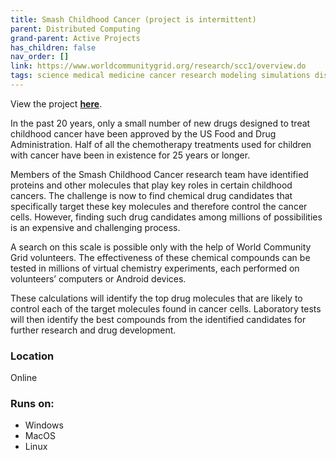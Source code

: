 ```yaml
---
title: Smash Childhood Cancer (project is intermittent)
parent: Distributed Computing
grand-parent: Active Projects
has_children: false
nav_order: []
link: https://www.worldcommunitygrid.org/research/scc1/overview.do
tags: science medical medicine cancer research modeling simulations distributed-computing biology
---
```


View the project [**here**](https://www.worldcommunitygrid.org/research/scc1/overview.do).

In the past 20 years, only a small number of new drugs designed to treat childhood cancer have been approved by the US Food and Drug Administration. Half of all the chemotherapy treatments used for children with cancer have been in existence for 25 years or longer.

Members of the Smash Childhood Cancer research team have identified proteins and other molecules that play key roles in certain childhood cancers. The challenge is now to find chemical drug candidates that specifically target these key molecules and therefore control the cancer cells. However, finding such drug candidates among millions of possibilities is an expensive and challenging process.

A search on this scale is possible only with the help of World Community Grid volunteers. The effectiveness of these chemical compounds can be tested in millions of virtual chemistry experiments, each performed on volunteers’ computers or Android devices.

These calculations will identify the top drug molecules that are likely to control each of the target molecules found in cancer cells. Laboratory tests will then identify the best compounds from the identified candidates for further research and drug development.

### Location
Online

### Runs on:
- Windows
- MacOS
- Linux
